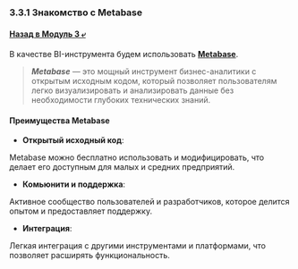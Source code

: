 ### 3.3.1 Знакомство с Metabase

#### [Назад в Модуль 3 ⤶](/DE-101/Module3/readme.md)

В качестве BI-инструмента будем использовать **[Metabase](https://www.metabase.com/)**.

> ***Metabase*** — это мощный инструмент бизнес-аналитики с открытым исходным кодом, который позволяет пользователям легко 
> визуализировать и анализировать данные без необходимости глубоких технических знаний.

#### Преимущества Metabase
- **Открытый исходный код**:

Metabase можно бесплатно использовать и модифицировать, что делает его доступным для малых и средних предприятий.

- **Комьюнити и поддержка**:

Активное сообщество пользователей и разработчиков, которое делится опытом и предоставляет поддержку.

- **Интеграция**:

Легкая интеграция с другими инструментами и платформами, что позволяет расширять функциональность.